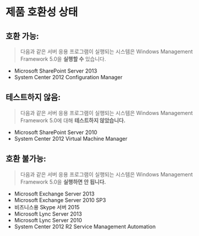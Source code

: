 # 제품 호환성 상태

## 호환 가능:
> 다음과 같은 서버 응용 프로그램이 실행되는 시스템은 Windows Management Framework 5.0을 **실행할 수** 있습니다.

- Microsoft SharePoint Server 2013
- System Center 2012 Configuration Manager

## 테스트하지 않음:
> 다음과 같은 서버 응용 프로그램이 실행되는 시스템은 Windows Management Framework 5.0에 대해 **테스트하지 않았습니다.**

- Microsoft SharePoint Server 2010
- System Center 2012 Virtual Machine Manager

## 호환 불가능:
> 다음과 같은 서버 응용 프로그램이 실행되는 시스템은 Windows Management Framework 5.0을 **실행하면 안 됩니다.**

- Microsoft Exchange Server 2013
- Microsoft Exchange Server 2010 SP3
- 비즈니스용 Skype 서버 2015
- Microsoft Lync Server 2013
- Microsoft Lync Server 2010
- System Center 2012 R2 Service Management Automation



<!--HONumber=Jun16_HO4-->


